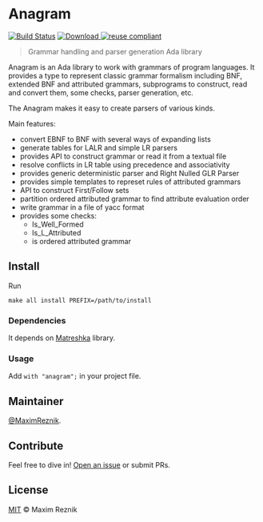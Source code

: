 Anagram
=======

[![Build Status](https://travis-ci.org/reznikmm/anagram.svg)](https://travis-ci.org/reznikmm/anagram)
[![Download](https://api.bintray.com/packages/reznikmm/matreshka/anagram/images/download.svg) ](https://bintray.com/reznikmm/matreshka/anagram/_latestVersion)
[![reuse compliant](https://img.shields.io/badge/reuse-compliant-green.svg)](https://reuse.software/)

> Grammar handling and parser generation Ada library

Anagram is an Ada library to work with grammars of program languages.
It provides a type to represent classic grammar formalism including
BNF, extended BNF and attributed grammars, subprograms to construct, read
and convert them, some checks, parser generation, etc.

The Anagram makes it easy to create parsers of various kinds.

Main features:
* convert EBNF to BNF with several ways of expanding lists
* generate tables for LALR and simple LR parsers
* provides API to construct grammar or read it from a textual file
* resolve conflicts in LR table using precedence and associativity
* provides generic deterministic parser and Right Nulled GLR Parser
* provides simple templates to represet rules of attributed grammars
* API to construct First/Follow sets
* partition ordered attributed grammar to find attribute evaluation order
* write grammar in a file of yacc format
* provides some checks:
  + Is_Well_Formed
  + Is_L_Attributed
  + is ordered attributed grammar

## Install

Run
```
make all install PREFIX=/path/to/install
```

### Dependencies
It depends on [Matreshka](https://forge.ada-ru.org/matreshka) library.

### Usage
Add `with "anagram";` in your project file.

## Maintainer

[@MaximReznik](https://github.com/reznikmm).

## Contribute

Feel free to dive in!
[Open an issue](https://github.com/reznikmm/anagram/issues/new) or submit PRs.

## License

[MIT](LICENSE) © Maxim Reznik


